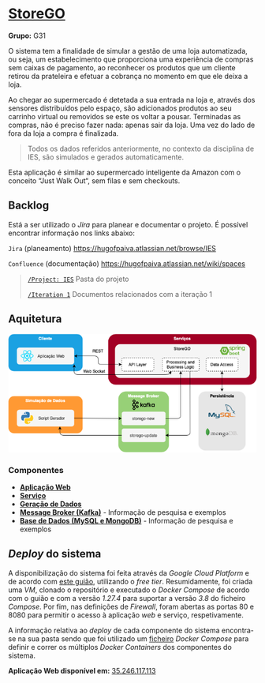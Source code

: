 # [StoreGO](http://35.246.117.113)

**Grupo:** G31

O sistema tem a finalidade de simular a gestão de uma loja automatizada, ou seja, um estabelecimento que proporciona uma experiência de compras sem caixas de pagamento, ao reconhecer os produtos que um cliente retirou da prateleira e efetuar a cobrança no momento em que ele deixa a loja.

Ao chegar ao supermercado é detetada a sua entrada na loja e, através dos sensores distribuídos pelo espaço, são adicionados produtos ao seu carrinho virtual ou removidos se este os voltar a pousar. Terminadas as compras, não é preciso fazer nada: apenas sair da loja. Uma vez do lado de fora da loja a compra é finalizada.

> Todos os dados referidos anteriormente, no contexto da disciplina de IES, são simulados e gerados automaticamente.

Esta aplicação é similar ao supermercado inteligente da Amazon com o conceito “Just Walk Out“, sem filas e sem ​checkouts​.


## Backlog 
Está a ser utilizado o _Jira_ para planear e documentar o projeto. É possível encontrar informação nos links abaixo:

`Jira` (planeamento) https://hugofpaiva.atlassian.net/browse/IES

`Confluence` (documentação) https://hugofpaiva.atlassian.net/wiki/spaces

> [`/Project: IES`](https://hugofpaiva.atlassian.net/wiki/spaces/IES) Pasta do projeto
>
> [`/Iteration 1`](https://hugofpaiva.atlassian.net/wiki/spaces/I1/overview) Documentos relacionados com a iteração 1 

## Aquitetura

![architecture](./reports/images/architecture.png)

### Componentes

- [**Aplicação Web**](./projreact)
- [**Serviço**](./projservice)
- [**Geração de Dados**](./projDataGeneration)
- [**Message Broker (Kafka)**](./projKafkaBroker) - Informação de pesquisa e exemplos
- [**Base de Dados (MySQL e MongoDB)**](./projDB) - Informação de pesquisa e exemplos

## _Deploy_ do sistema

A disponibilização do sistema foi feita através da _Google Cloud Platform_ e de acordo com [este guião](https://cloud.google.com/community/tutorials/docker-compose-on-container-optimized-os), utilizando o _free tier_. Resumidamente, foi criada uma _VM_, clonado o repositório e executado o _Docker Compose_ de acordo com o guião e com a versão _1.27.4_ para suportar a versão _3.8_ do ficheiro _Compose_. Por fim, nas definições de _Firewall_, foram abertas as portas 80 e 8080 para permitir o acesso à aplicação _web_ e serviço, respetivamente.

A informação relativa ao _deploy_ de cada componente do sistema encontra-se na sua pasta sendo que foi utilizado um [ficheiro](./docker-compose.yml) _Docker Compose_ para definir e correr os múltiplos _Docker Containers_ dos componentes do sistema.

**Aplicação Web disponível em:** [35.246.117.113](http://35.246.117.113)
